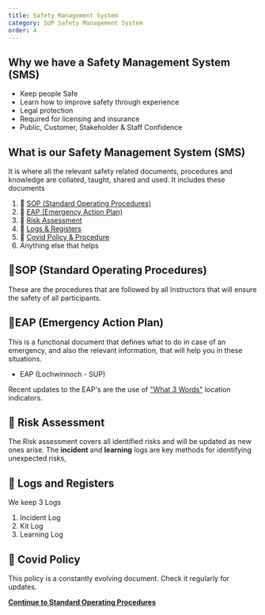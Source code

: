 ```yaml
---
title: Safety Management System
category: SUP Safety Management System
order: 4
---
```


## Why we have a Safety Management System (SMS)
- Keep people Safe
- Learn how to improve safety through experience
- Legal protection
- Required for licensing and insurance
- Public, Customer, Stakeholder & Staff Confidence

## What is our Safety Management System (SMS)
It is where all the relevant safety related documents, procedures and knowledge are collated, taught, shared and used.
It includes these documents
1.  📕 [SOP (Standard Operating Procedures)](https://numbat70.github.io/lochsup/Content/04-SUP_SOP)
2.  📕 [EAP (Emergency Action Plan)](https://numbat70.github.io/lochsup/Content/21-SUP_EAP)
3.  📕 [Risk Assessment](https://numbat70.github.io/lochsup/Content/20-SUP_RISK)
4.  📝 [Logs & Registers](https://numbat70.github.io/lochsup/Content/22-SUP_LOGS)
5.  📕 [Covid Policy & Procedure](https://numbat70.github.io/lochsup/Content/28-SUP_SMS_COVID/)
6.  Anything else that helps


## 📕SOP (Standard Operating Procedures)
These are the procedures that are followed by all Instructors that will ensure the safety of all participants.

## 📕EAP (Emergency Action Plan)
This is a functional document that defines what to do in case of an emergency, and also the relevant information, that will help you in these situations.

- EAP (Lochwinnoch - SUP)

Recent updates to the EAP's are the use of ["What 3 Words"](https://what3words.com) location indicators.


## 📕 Risk Assessment
The Risk assessment covers all identified risks and will be updated as new ones arise.
The **incident** and **learning** logs are key methods for identifying unexpected risks,



## 📝 Logs and Registers
We keep 3 Logs
1. Incident Log
2. Kit Log
3. Learning Log


## 📕 Covid Policy
This policy is a constantly evolving document. Check it regularly for updates.


**[Continue to Standard Operating Procedures](/lochsup/Content/04-SUP_SOP/)**
